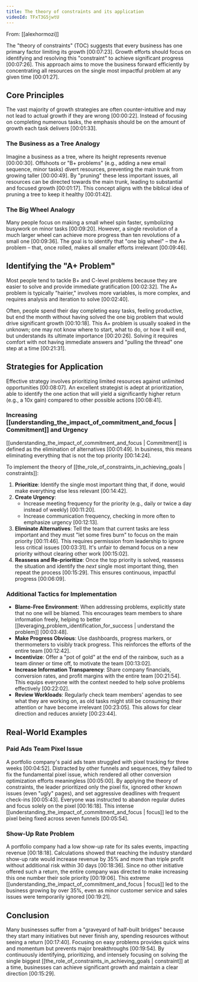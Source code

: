 ```yaml
---
title: The theory of constraints and its application
videoId: TFxT3G5jwtU
---
```


From: [[alexhormozi]] <br/> 

The "theory of constraints" (TOC) suggests that every business has one primary factor limiting its growth <a class="yt-timestamp" data-t="00:07:23">[00:07:23]</a>. Growth efforts should focus on identifying and resolving this "constraint" to achieve significant progress <a class="yt-timestamp" data-t="00:07:26">[00:07:26]</a>. This approach aims to move the business forward efficiently by concentrating all resources on the single most impactful problem at any given time <a class="yt-timestamp" data-t="00:01:27">[00:01:27]</a>.

## Core Principles

The vast majority of growth strategies are often counter-intuitive and may not lead to actual growth if they are wrong <a class="yt-timestamp" data-t="00:00:22">[00:00:22]</a>. Instead of focusing on completing numerous tasks, the emphasis should be on the amount of growth each task delivers <a class="yt-timestamp" data-t="00:01:33">[00:01:33]</a>.

### The Business as a Tree Analogy
Imagine a business as a tree, where its height represents revenue <a class="yt-timestamp" data-t="00:00:30">[00:00:30]</a>. Offshoots or "B+ problems" (e.g., adding a new email sequence, minor tasks) divert resources, preventing the main trunk from growing taller <a class="yt-timestamp" data-t="00:00:49">[00:00:49]</a>. By "pruning" these less important issues, all resources can be directed towards the main trunk, leading to substantial and focused growth <a class="yt-timestamp" data-t="00:01:17">[00:01:17]</a>. This concept aligns with the biblical idea of pruning a tree to keep it healthy <a class="yt-timestamp" data-t="00:01:42">[00:01:42]</a>.

### The Big Wheel Analogy
Many people focus on making a small wheel spin faster, symbolizing busywork on minor tasks <a class="yt-timestamp" data-t="00:09:20">[00:09:20]</a>. However, a single revolution of a much larger wheel can achieve more progress than ten revolutions of a small one <a class="yt-timestamp" data-t="00:09:36">[00:09:36]</a>. The goal is to identify that "one big wheel" – the A+ problem – that, once rolled, makes all smaller efforts irrelevant <a class="yt-timestamp" data-t="00:09:46">[00:09:46]</a>.

## Identifying the "A+ Problem"

Most people tend to tackle B+ and C-level problems because they are easier to solve and provide immediate gratification <a class="yt-timestamp" data-t="00:02:32">[00:02:32]</a>. The A+ problem is typically "hairier," involves more variables, is more complex, and requires analysis and iteration to solve <a class="yt-timestamp" data-t="00:02:40">[00:02:40]</a>.

Often, people spend their day completing easy tasks, feeling productive, but end the month without having solved the one big problem that would drive significant growth <a class="yt-timestamp" data-t="00:10:18">[00:10:18]</a>. This A+ problem is usually soaked in the unknown; one may not know where to start, what to do, or how it will end, but understands its ultimate importance <a class="yt-timestamp" data-t="00:20:26">[00:20:26]</a>. Solving it requires comfort with not having immediate answers and "pulling the thread" one step at a time <a class="yt-timestamp" data-t="00:21:31">[00:21:31]</a>.

## Strategies for Application

Effective strategy involves prioritizing limited resources against unlimited opportunities <a class="yt-timestamp" data-t="00:08:07">[00:08:07]</a>. An excellent strategist is adept at prioritization, able to identify the one action that will yield a significantly higher return (e.g., a 10x gain) compared to other possible actions <a class="yt-timestamp" data-t="00:08:41">[00:08:41]</a>.

### Increasing [[understanding_the_impact_of_commitment_and_focus | Commitment]] and Urgency
[[understanding_the_impact_of_commitment_and_focus | Commitment]] is defined as the elimination of alternatives <a class="yt-timestamp" data-t="00:01:49">[00:01:49]</a>. In business, this means eliminating everything that is not the top priority <a class="yt-timestamp" data-t="00:14:24">[00:14:24]</a>.

To implement the theory of [[the_role_of_constraints_in_achieving_goals | constraints]]:
1.  **Prioritize**: Identify the single most important thing that, if done, would make everything else less relevant <a class="yt-timestamp" data-t="00:14:42">[00:14:42]</a>.
2.  **Create Urgency**:
    *   Increase meeting frequency for the priority (e.g., daily or twice a day instead of weekly) <a class="yt-timestamp" data-t="00:11:20">[00:11:20]</a>.
    *   Increase communication frequency, checking in more often to emphasize urgency <a class="yt-timestamp" data-t="00:12:13">[00:12:13]</a>.
3.  **Eliminate Alternatives**: Tell the team that current tasks are less important and they must "let some fires burn" to focus on the main priority <a class="yt-timestamp" data-t="00:11:46">[00:11:46]</a>. This requires permission from leadership to ignore less critical issues <a class="yt-timestamp" data-t="00:03:31">[00:03:31]</a>. It's unfair to demand focus on a new priority without clearing other work <a class="yt-timestamp" data-t="00:15:02">[00:15:02]</a>.
4.  **Reassess and Re-prioritize**: Once the top priority is solved, reassess the situation and identify the *next* single most important thing, then repeat the process <a class="yt-timestamp" data-t="00:15:29">[00:15:29]</a>. This ensures continuous, impactful progress <a class="yt-timestamp" data-t="00:06:09">[00:06:09]</a>.

### Additional Tactics for Implementation
*   **Blame-Free Environment**: When addressing problems, explicitly state that no one will be blamed. This encourages team members to share information freely, helping to better [[leveraging_problem_identification_for_success | understand the problem]] <a class="yt-timestamp" data-t="00:03:48">[00:03:48]</a>.
*   **Make Progress Obvious**: Use dashboards, progress markers, or thermometers to visibly track progress. This reinforces the efforts of the entire team <a class="yt-timestamp" data-t="00:12:42">[00:12:42]</a>.
*   **Incentivize**: Offer a "pot of gold" at the end of the rainbow, such as a team dinner or time off, to motivate the team <a class="yt-timestamp" data-t="00:13:02">[00:13:02]</a>.
*   **Increase Information Transparency**: Share company financials, conversion rates, and profit margins with the entire team <a class="yt-timestamp" data-t="00:21:54">[00:21:54]</a>. This equips everyone with the context needed to help solve problems effectively <a class="yt-timestamp" data-t="00:22:02">[00:22:02]</a>.
*   **Review Workloads**: Regularly check team members' agendas to see what they are working on, as old tasks might still be consuming their attention or have become irrelevant <a class="yt-timestamp" data-t="00:23:05">[00:23:05]</a>. This allows for clear direction and reduces anxiety <a class="yt-timestamp" data-t="00:23:44">[00:23:44]</a>.

## Real-World Examples

### Paid Ads Team Pixel Issue
A portfolio company's paid ads team struggled with pixel tracking for three weeks <a class="yt-timestamp" data-t="00:04:52">[00:04:52]</a>. Distracted by other funnels and sequences, they failed to fix the fundamental pixel issue, which rendered all other conversion optimization efforts meaningless <a class="yt-timestamp" data-t="00:05:00">[00:05:00]</a>. By applying the theory of constraints, the leader prioritized only the pixel fix, ignored other known issues (even "ugly" pages), and set aggressive deadlines with frequent check-ins <a class="yt-timestamp" data-t="00:05:43">[00:05:43]</a>. Everyone was instructed to abandon regular duties and focus solely on the pixel <a class="yt-timestamp" data-t="00:16:18">[00:16:18]</a>. This intense [[understanding_the_impact_of_commitment_and_focus | focus]] led to the pixel being fixed across seven funnels <a class="yt-timestamp" data-t="00:05:54">[00:05:54]</a>.

### Show-Up Rate Problem
A portfolio company had a low show-up rate for its sales events, impacting revenue <a class="yt-timestamp" data-t="00:18:18">[00:18:18]</a>. Calculations showed that reaching the industry standard show-up rate would increase revenue by 35% and more than triple profit without additional risk within 30 days <a class="yt-timestamp" data-t="00:18:36">[00:18:36]</a>. Since no other initiative offered such a return, the entire company was directed to make increasing this one number their sole priority <a class="yt-timestamp" data-t="00:19:06">[00:19:06]</a>. This extreme [[understanding_the_impact_of_commitment_and_focus | focus]] led to the business growing by over 35%, even as minor customer service and sales issues were temporarily ignored <a class="yt-timestamp" data-t="00:19:21">[00:19:21]</a>.

## Conclusion

Many businesses suffer from a "graveyard of half-built bridges" because they start many initiatives but never finish any, spending resources without seeing a return <a class="yt-timestamp" data-t="00:17:40">[00:17:40]</a>. Focusing on easy problems provides quick wins and momentum but prevents major breakthroughs <a class="yt-timestamp" data-t="00:19:54">[00:19:54]</a>. By continuously identifying, prioritizing, and intensely focusing on solving the single biggest [[the_role_of_constraints_in_achieving_goals | constraint]] at a time, businesses can achieve significant growth and maintain a clear direction <a class="yt-timestamp" data-t="00:15:29">[00:15:29]</a>.